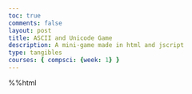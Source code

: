 ```yaml
---
toc: true
comments: false
layout: post
title: ASCII and Unicode Game
description: A mini-game made in html and jscript
type: tangibles
courses: { compsci: {week: 1} }
---
```


%%html
<html lang="en">
<head>
    <meta charset="UTF-8">
    <meta name="viewport" content="width=device-width, initial-scale=1.0">
    <title>ASCII Game</title>
    <style>
        {
            font-family: 'Courier New', monospace;
            white-space: pre;
        }
    </style>
</head>
<body>
    <div id="game-container"></div>
    <script src="/scripts/asciigame.js"></script>
</body>
</html>
